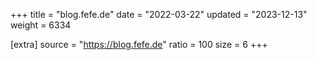 +++
title = "blog.fefe.de"
date = "2022-03-22"
updated = "2023-12-13"
weight = 6334

[extra]
source = "https://blog.fefe.de"
ratio = 100
size = 6
+++
